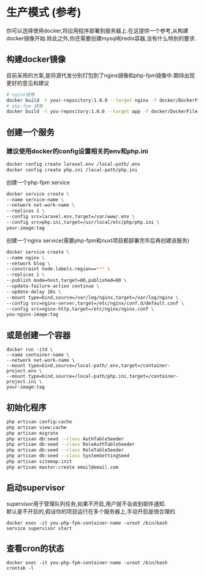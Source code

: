 # 生产模式 (参考)

你可以选择使用docker,将应用程序部署到服务器上.在这提供一个参考,从构建docker镜像开始.除此之外,你还需要创建mysql和redis容器,没有什么特别的要求.

## 构建docker镜像

目前采用的方案,是将源代发分别打包到了nginx镜像和php-fpm镜像中.期待出现更好的意见和建议

```bash
# nginx镜像
docker build -t your-repository:1.0.0 --target nginx -f docker/DockerFile .
# php-fpm 镜像
docker build -t you-repository:1.0.0 --target app -f docker/DockerFile .
```
## 创建一个服务
### 建议使用docker的config设置相关的env和php.ini
```bash
docker config create laravel.env /local-path/.env
docker config create php.ini /local-path/php.ini
```
创建一个php-fpm service
```bash
docker service create \
--name service-name \
--network net-work-name \
--replicas 1 \
--config src=laravel.env,target=/var/www/.env \
--config src=php.ini,target=/usr/local/etc/php/php.ini \
your-image:tag
```

创建一个nginx service(需要php-fpm和nuxt项目都部署完毕后再创建该服务)
```bash
docker service create \
--name nginx \
--network blog \
--constraint node.labels.region==*** \
--replicas 1 \
--publish mode=host,target=80,published=80 \
--update-failure-action continue \
--update-delay 10s \
--mount type=bind,source=/var/log/nginx,target=/var/log/nginx \
--config src=nginx-server,target=/etc/nginx/conf.d/default.conf \
--config src=nginx-http,target=/etc/nginx/nginx.conf \
you-nginx-image:tag
```

## 或是创建一个容器
```docker
docker run -itd \
--name container-name \
--network net-work-name \
--mount type=bind,source=/local-path/.env,target=/container-project.env \
--mount type=bind,source=/local-path/php.ini,target=/container-project.ini \
your-image:tag
```

## 初始化程序
```bash
php artisan config:cache
php artisan view:cache
php artisan migrate
php artisan db:seed --class AuthTableSeeder
php artisan db:seed --class RoleAuthTableSeeder
php artisan db:seed --class RoleTableSeeder
php artisan db:seed --class SystemSettingSeed
php artisan sitemap:init
php artisan master:create email@email.com
```

## 启动supervisor
supervisor用于管理队列任务,如果不开启,用户就不会收到邮件通知.  
默认是不开启的,假设你的项目运行在多个服务器上,手动开启是很合理的.
```
docker exec -it you-php-fpm-container-name -uroot /bin/bash
service supervisor start
```

## 查看cron的状态
```
docker exec -it you-php-fpm-container-name -uroot /bin/bash
crontab -l
```